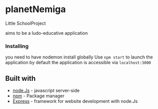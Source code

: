 # planetNemiga
Little SchoolProject

aims to be a ludo-educative application

### Installing

you need to have nodemon install globally
Use ``npm start`` to launch the application
by default the application is accessible via ``localhost:3000``


## Built with

* [node.Js](https://nodejs.org/en/) - javascript server-side
* [npm](https://www.npmjs.com/) - Package manager
* [Express](http://expressjs.com/fr/) - framework for website development with node.Js
